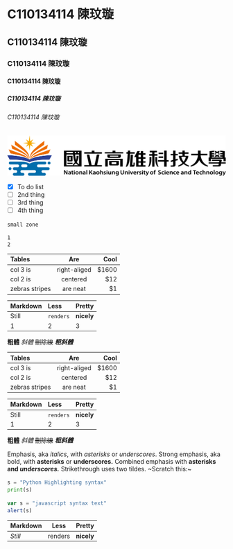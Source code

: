 # C110134114 陳玟璇
## C110134114 陳玟璇
### C110134114 陳玟璇
#### C110134114 陳玟璇
##### C110134114 陳玟璇
###### C110134114 陳玟璇
![NKUST](nkust.png "高科大")
- [x] To do list
- [ ] 2nd thing
- [ ] 3rd thing
- [ ] 4th thing

`small zone`
```big zone
1
2
```

|**Tables**|**Are**|**Cool**|
|:---------|:----------:|-------:|
|col 3 is  |right-aliged|   $1600|
|col 2 is  |  centered  |     $12|
|zebras stripes|are neat|      $1|

|**Markdown**|**Less**|**Pretty**|
|:-----------|:-------|:---------|
|Still  |`renders`| **nicely**|
|1      |    2    |          3|

**粗體**
*斜體*
~~刪除線~~
***粗斜體***

|**Tables**|**Are**|**Cool**|
|:---------|:----------:|-------:|
|col 3 is  |right-aliged|   $1600|
|col 2 is  |  centered  |     $12|
|zebras stripes|are neat|      $1|

|**Markdown**|**Less**|**Pretty**|
|:-----------|:-------|:---------|
|Still  |`renders`| **nicely**|
|1      |    2    |          3|

**粗體**
*斜體*
~~刪除線~~
***粗斜體***

Emphasis, aka *italics*, with *asterisks* or *underscores*.
Strong emphasis, aka bold, with **asterisks** or **underscores.**
Combined emphasis with **asterisks and *underscores.***
Strikethrough uses two tildes. ~Scratch this:~

```python
s = "Python Highlighting syntax"
print(s)
```

```js
var s = "javascript syntax text"
alert(s)
```
  
| **Markdown** | **Less** | **Pretty** |
| ------- | ------- | ------- |
| *Still*      | renders  |**nicely**  |

